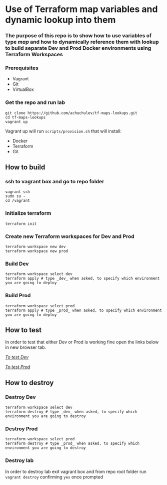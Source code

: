 # Use of Terraform map variables and dynamic lookup into them

### The purpose of this repo is to show how to use variables of type _map_ and how to dynamically reference them with lookup to build separate Dev and Prod Docker environments using Terraform Workspaces

### Prerequisites

* Vagrant
* Git
* VirtualBox

### Get the repo and run lab

```
git clone https://github.com/achuchulev/tf-maps-lookups.git
cd tf-maps-lookups
vagrant up
```

Vagrant up will run `scripts/provision.sh` that will install:

- Docker
- Terraform
- Git

## How to build

### ssh to vagrant box and go to repo folder

```
vagrant ssh
sudo su -
cd /vagrant
```

### Initialize terraform

`terraform init`

### Create new Terraform workspaces for Dev and Prod

```
terraform workspace new dev
terraform workspace new prod
```

### Build Dev

```
terraform workspace select dev
terraform apply # type _dev_ when asked, to specify which environment you are going to deploy
```

### Build Prod

```
terraform workspace select prod
terraform apply # type _prod_ when asked, to specify which environment you are going to deploy
```

## How to test 

In order to test that either Dev or Prod is working fine open the links below in new browser tab.

[*To test Dev*](http://192.168.0.10:8080)

[*To test Prod*](http://192.168.0.10:80)


## How to destroy

### Destroy Dev

```
terraform workspace select dev
terraform destroy # type _dev_ when asked, to specify which environment you are going to destroy
```

### Destroy Prod

```
terraform workspace select prod
terraform destroy # type _prod_ when asked, to specify which environment you are going to destroy
```

### Destroy lab

In order to destroy lab exit vagrant box and from repo root folder run `vagrant destroy` confirming `yes` once prompted
